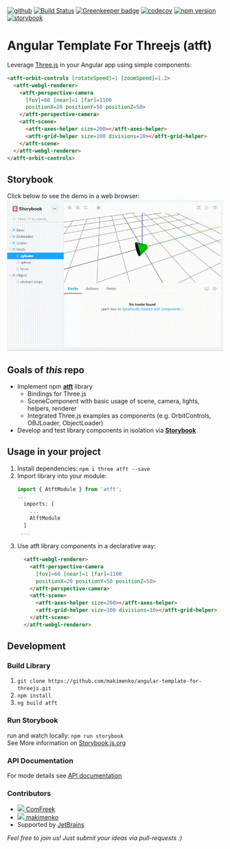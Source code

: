 [![github](https://img.shields.io/github/stars/makimenko/angular-template-for-threejs?label=GitHub&style=social)](https://github.com/makimenko/angular-template-for-threejs) 
[![Build Status](https://api.travis-ci.com/makimenko/angular-template-for-threejs.svg?branch=master)](https://travis-ci.com/makimenko/angular-template-for-threejs)
[![Greenkeeper badge](https://badges.greenkeeper.io/makimenko/angular-template-for-threejs.svg)](https://greenkeeper.io/)
[![codecov](https://codecov.io/gh/makimenko/angular-template-for-threejs/branch/master/graph/badge.svg)](https://codecov.io/gh/makimenko/angular-template-for-threejs)
[![npm version](https://badge.fury.io/js/atft.svg)](https://badge.fury.io/js/atft)
[![storybook](https://raw.githubusercontent.com/storybooks/brand/master/badge/badge-storybook.svg?sanitize=true)](https://makimenko.github.io/angular-template-for-threejs/storybook)


# Angular Template For Threejs (atft)

Leverage [Three.js](https://threejs.org) in your Angular app using simple components:

```html
<atft-orbit-controls [rotateSpeed]=1 [zoomSpeed]=1.2>
  <atft-webgl-renderer>
    <atft-perspective-camera
      [fov]=60 [near]=1 [far]=1100
      positionX=20 positionY=50 positionZ=50>
    </atft-perspective-camera>
    <atft-scene>
      <atft-axes-helper size=200></atft-axes-helper>
      <atft-grid-helper size=100 divisions=10></atft-grid-helper>
    </atft-scene>
  </atft-webgl-renderer>
</atft-orbit-controls>
```

## Storybook
Click below to see the demo in a web browser:<br>
<a href="https://makimenko.github.io/angular-template-for-threejs/storybook">
<img src="https://raw.githubusercontent.com/makimenko/files/master/angular-template-for-threejs/images/storybook.gif">
</a>

## Goals of _this_ repo
- Implement npm [**atft**](https://www.npmjs.com/package/atft) library
  - Bindings for Three.js
  - SceneComponent with basic usage of scene, camera, lights, helpers, renderer
  - Integrated Three.js examples as components (e.g. OrbitControls, OBJLoader, ObjectLoader)
- Develop and test library components in isolation via [**Storybook**](https://makimenko.github.io/angular-template-for-threejs/storybook)

## Usage in your project

1. Install dependencies: `npm i three atft --save`
3. Import library into your module:
   ```typescript
   import { AtftModule } from 'atft';
   ...
     imports: [
       ...
       AtftModule
     ]
    ...
   ```
4. Use atft library components in a declarative way:
    ```html
      <atft-webgl-renderer>
        <atft-perspective-camera
          [fov]=60 [near]=1 [far]=1100
          positionX=20 positionY=50 positionZ=50>
        </atft-perspective-camera>
        <atft-scene>
          <atft-axes-helper size=200></atft-axes-helper>
          <atft-grid-helper size=100 divisions=10></atft-grid-helper>
        </atft-scene>
      </atft-webgl-renderer>
    ```

## Development

### Build Library
1. `git clone https://github.com/makimenko/angular-template-for-threejs.git`
2. `npm install`
3. `ng build atft`<br>

### Run Storybook
run and watch locally: `npm run storybook`  
See More information on [Storybook.js.org](https://storybook.js.org)

### API Documentation

For mode details see [API documentation](https://makimenko.github.io/angular-template-for-threejs)

### Contributors

- [<img src="https://avatars0.githubusercontent.com/u/1827709?s=20"> ComFreek](https://github.com/ComFreek)
- [<img src="https://avatars1.githubusercontent.com/u/11466819?s=20"> makimenko](https://github.com/makimenko)
- Supported by [JetBrains](https://www.jetbrains.com/?from=AngularThreejsTemplateForDummies)

_Feel free to join us! Just submit your ideas via pull-requests :)_ 
